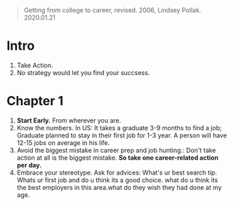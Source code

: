 > Getting from college to career, revised.  2006, Lindsey Pollak. 
> 2020.01.21

# Intro
1. Take Action.
2. No strategy would let you find your succsess.

# Chapter 1
1.  **Start Early.** From wherever you are. 
2. Know the numbers.  In US: It takes a graduate 3-9 months to find a job; Graduate planned to stay in their first job for 1-3 year. A person will have 12-15 jobs on average in his life.
3. Avoid the biggest mistake in career prep and job hunting.: Don't take action at all is the biggest mistake. **So take one career-related action per day.**
4. Embrace your stereotype. Ask for advices: What's ur best search tip. Whats ur first job and do u think its a good choice. what do u think its the best employers in this area.what do they wish they had done at my age.


<!--stackedit_data:
eyJoaXN0b3J5IjpbMTg0ODY0NDEyNSw3ODY1NTA1NzZdfQ==
-->